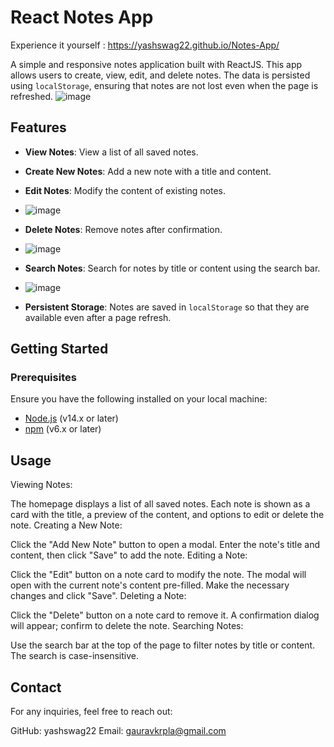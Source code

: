 # React Notes App
Experience it yourself : https://yashswag22.github.io/Notes-App/

A simple and responsive notes application built with ReactJS. This app allows users to create, view, edit, and delete notes. The data is persisted using `localStorage`, ensuring that notes are not lost even when the page is refreshed.
![image](https://github.com/user-attachments/assets/b77da0ce-bb26-4f20-80d5-46b05421367d)

## Features

- **View Notes**: View a list of all saved notes.
- **Create New Notes**: Add a new note with a title and content.
- **Edit Notes**: Modify the content of existing notes.
- ![image](https://github.com/user-attachments/assets/dc3dac9b-6321-4d2b-8a20-174ce665ec30)

- **Delete Notes**: Remove notes after confirmation.
- ![image](https://github.com/user-attachments/assets/3264fcfe-fed5-4dff-9a84-d71c26500e2a)

- **Search Notes**: Search for notes by title or content using the search bar.
- ![image](https://github.com/user-attachments/assets/1cb76f1d-db4c-4059-9cd4-2e3d5c14841b)

- **Persistent Storage**: Notes are saved in `localStorage` so that they are available even after a page refresh.

## Getting Started

### Prerequisites

Ensure you have the following installed on your local machine:

- [Node.js](https://nodejs.org/) (v14.x or later)
- [npm](https://www.npmjs.com/) (v6.x or later)

  
## Usage
Viewing Notes:

The homepage displays a list of all saved notes. Each note is shown as a card with the title, a preview of the content, and options to edit or delete the note.
Creating a New Note:

Click the "Add New Note" button to open a modal. Enter the note's title and content, then click "Save" to add the note.
Editing a Note:

Click the "Edit" button on a note card to modify the note. The modal will open with the current note's content pre-filled. Make the necessary changes and click "Save".
Deleting a Note:

Click the "Delete" button on a note card to remove it. A confirmation dialog will appear; confirm to delete the note.
Searching Notes:

Use the search bar at the top of the page to filter notes by title or content. The search is case-insensitive.

## Contact
For any inquiries, feel free to reach out:

GitHub: yashswag22
Email: gauravkrpla@gmail.com

  
